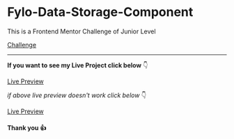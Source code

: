 # Fylo-Data-Storage-Component

This is a Frontend Mentor Challenge of Junior Level

[Challenge](https://www.frontendmentor.io/challenges/fylo-data-storage-component-1dZPRbV5n)

---

**If you want to see my Live Project click below** :point_down:

[Live Preview](https://kind-lewin-407705.netlify.app/)

_if above live preview doesn't work click below_ :point_down:

[Live Preview](https://fylo-data-storage-component-rouge.vercel.app/)

#### Thank you :+1:
